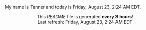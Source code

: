 My name is Tanner and today is Friday, August 23, 2:24 AM EDT.

<p align="center">This <i>README</i> file is generated <b>every 3 hours</b>!</br>Last refresh: Friday, August 23, 2:24 AM EDT<br /></p>
